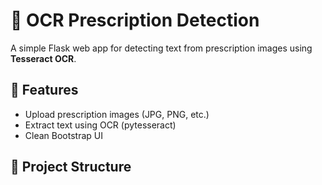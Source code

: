 # 🧾 OCR Prescription Detection

A simple Flask web app for detecting text from prescription images using **Tesseract OCR**.

## 🚀 Features
- Upload prescription images (JPG, PNG, etc.)
- Extract text using OCR (pytesseract)
- Clean Bootstrap UI

## 📂 Project Structure
